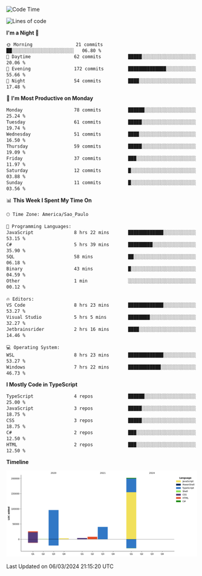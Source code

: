 <!--START_SECTION:waka-->
![Code Time](http://img.shields.io/badge/Code%20Time-2%2C341%20hrs%206%20mins-blue)

![Lines of code](https://img.shields.io/badge/From%20Hello%20World%20I%27ve%20Written-375.9%20thousand%20lines%20of%20code-blue)

**I'm a Night 🦉** 

```text
🌞 Morning                21 commits          ██░░░░░░░░░░░░░░░░░░░░░░░   06.80 % 
🌆 Daytime                62 commits          █████░░░░░░░░░░░░░░░░░░░░   20.06 % 
🌃 Evening                172 commits         ██████████████░░░░░░░░░░░   55.66 % 
🌙 Night                  54 commits          ████░░░░░░░░░░░░░░░░░░░░░   17.48 % 
```
📅 **I'm Most Productive on Monday** 

```text
Monday                   78 commits          ██████░░░░░░░░░░░░░░░░░░░   25.24 % 
Tuesday                  61 commits          █████░░░░░░░░░░░░░░░░░░░░   19.74 % 
Wednesday                51 commits          ████░░░░░░░░░░░░░░░░░░░░░   16.50 % 
Thursday                 59 commits          █████░░░░░░░░░░░░░░░░░░░░   19.09 % 
Friday                   37 commits          ███░░░░░░░░░░░░░░░░░░░░░░   11.97 % 
Saturday                 12 commits          █░░░░░░░░░░░░░░░░░░░░░░░░   03.88 % 
Sunday                   11 commits          █░░░░░░░░░░░░░░░░░░░░░░░░   03.56 % 
```


📊 **This Week I Spent My Time On** 

```text
🕑︎ Time Zone: America/Sao_Paulo

💬 Programming Languages: 
JavaScript               8 hrs 22 mins       █████████████░░░░░░░░░░░░   53.15 % 
C#                       5 hrs 39 mins       █████████░░░░░░░░░░░░░░░░   35.90 % 
SQL                      58 mins             ██░░░░░░░░░░░░░░░░░░░░░░░   06.18 % 
Binary                   43 mins             █░░░░░░░░░░░░░░░░░░░░░░░░   04.59 % 
Other                    1 min               ░░░░░░░░░░░░░░░░░░░░░░░░░   00.12 % 

🔥 Editors: 
VS Code                  8 hrs 23 mins       █████████████░░░░░░░░░░░░   53.27 % 
Visual Studio            5 hrs 5 mins        ████████░░░░░░░░░░░░░░░░░   32.27 % 
Jetbrainsrider           2 hrs 16 mins       ████░░░░░░░░░░░░░░░░░░░░░   14.46 % 

💻 Operating System: 
WSL                      8 hrs 23 mins       █████████████░░░░░░░░░░░░   53.27 % 
Windows                  7 hrs 22 mins       ████████████░░░░░░░░░░░░░   46.73 % 
```

**I Mostly Code in TypeScript** 

```text
TypeScript               4 repos             ██████░░░░░░░░░░░░░░░░░░░   25.00 % 
JavaScript               3 repos             █████░░░░░░░░░░░░░░░░░░░░   18.75 % 
CSS                      3 repos             █████░░░░░░░░░░░░░░░░░░░░   18.75 % 
C#                       2 repos             ███░░░░░░░░░░░░░░░░░░░░░░   12.50 % 
HTML                     2 repos             ███░░░░░░░░░░░░░░░░░░░░░░   12.50 % 
```



**Timeline**

![Lines of Code chart](https://raw.githubusercontent.com/jonhoffmam/jonhoffmam/master/assets/bar_graph.png)


 Last Updated on 06/03/2024 21:15:20 UTC
<!--END_SECTION:waka-->
